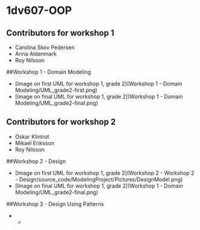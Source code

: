 # 1dv607-OOP


## Contributors for workshop 1
* Carolina Skov Pedersen
* Anna Aldenmark
* Roy Nilsson

##Workshop 1 - Domain Modeling
* [Image on first UML for workshop 1, grade 2](Workshop 1 - Domain Modeling/UML_grade2-first.png)
* [Image on final UML for workshop 1, grade 2](Workshop 1 - Domain Modeling/UML_grade2-final.png)

## Contributors for workshop 2
* Oskar Klintrot
* Mikael Eriksson
* Roy Nilsson

##Workshop 2 - Design
* [Image on first UML for workshop 1, grade 2](Workshop 2 - Workshop 2 - Design/source_code/ModelingProject/Pictures/DesignModel.png)
* [Image on final UML for workshop 1, grade 2](Workshop 1 - Domain Modeling/UML_grade2-final.png)

##Workshop 3 - Design Using Patterns
* -
